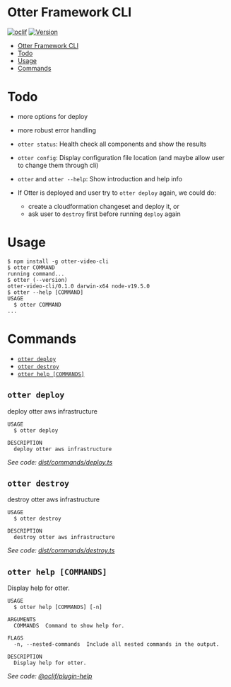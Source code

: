 # Otter Framework CLI

[![oclif](https://img.shields.io/badge/cli-oclif-brightgreen.svg)](https://oclif.io)
[![Version](https://img.shields.io/npm/v/otter-video-cli.svg)](https://npmjs.org/package/otter-video-cli)

<!-- toc -->
* [Otter Framework CLI](#otter-framework-cli)
* [Todo](#todo)
* [Usage](#usage)
* [Commands](#commands)
<!-- tocstop -->

# Todo

- more options for deploy
- more robust error handling
- `otter status`: Health check all components and show the results
- `otter config`: Display configuration file location (and maybe allow user to change them through cli)
- `otter` and `otter --help`: Show introduction and help info
- If Otter is deployed and user try to `otter deploy` again, we could do:

  - create a cloudformation changeset and deploy it, or
  - ask user to `destroy` first before running `deploy` again

# Usage

<!-- usage -->
```sh-session
$ npm install -g otter-video-cli
$ otter COMMAND
running command...
$ otter (--version)
otter-video-cli/0.1.0 darwin-x64 node-v19.5.0
$ otter --help [COMMAND]
USAGE
  $ otter COMMAND
...
```
<!-- usagestop -->

# Commands

<!-- commands -->
* [`otter deploy`](#otter-deploy)
* [`otter destroy`](#otter-destroy)
* [`otter help [COMMANDS]`](#otter-help-commands)

## `otter deploy`

deploy otter aws infrastructure

```
USAGE
  $ otter deploy

DESCRIPTION
  deploy otter aws infrastructure
```

_See code: [dist/commands/deploy.ts](https://github.com/otter-framework/otter-cli/blob/v0.1.0/dist/commands/deploy.ts)_

## `otter destroy`

destroy otter aws infrastructure

```
USAGE
  $ otter destroy

DESCRIPTION
  destroy otter aws infrastructure
```

_See code: [dist/commands/destroy.ts](https://github.com/otter-framework/otter-cli/blob/v0.1.0/dist/commands/destroy.ts)_

## `otter help [COMMANDS]`

Display help for otter.

```
USAGE
  $ otter help [COMMANDS] [-n]

ARGUMENTS
  COMMANDS  Command to show help for.

FLAGS
  -n, --nested-commands  Include all nested commands in the output.

DESCRIPTION
  Display help for otter.
```

_See code: [@oclif/plugin-help](https://github.com/oclif/plugin-help/blob/v5.2.8/src/commands/help.ts)_
<!-- commandsstop -->

